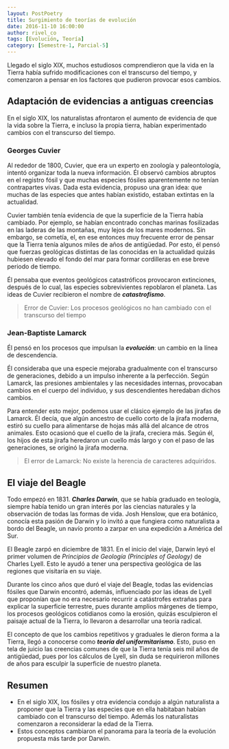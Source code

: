 ```yaml
---
layout: PostPoetry
title: Surgimiento de teorías de evolución
date: 2016-11-10 16:00:00
author: rivel_co
tags: [Evolución, Teoría]
category: [Semestre-1, Parcial-5]
---
```


Llegado el siglo XIX, muchos estudiosos comprendieron que la vida en la Tierra había sufrido modificaciones con el transcurso del tiempo, y comenzaron a pensar en los factores que pudieron provocar esos cambios.

## Adaptación de evidencias a antiguas creencias

En el siglo XIX, los naturalistas afrontaron el aumento de evidencia de que la vida sobre la Tierra, e incluso la propia tierra, habían experimentado cambios con el transcurso del tiempo.

### Georges Cuvier

Al rededor de 1800, Cuvier, que era un experto en zoología y paleontología, intentó organizar toda la nueva información. Él observó cambios abruptos en el registro fósil y que muchas especies fósiles aparentemente no tenían contrapartes vivas. Dada esta evidencia, propuso una gran idea: que muchas de las especies que antes habían existido, estaban extintas en la actualidad.

Cuvier también tenía evidencia de que la superficie de la Tierra había cambiado. Por ejemplo, se habían encontrado conchas marinas fosilizadas en las laderas de las montañas, muy lejos de los mares modernos. Sin embargo, se cometía, el, en ese entonces muy frecuente error de pensar que la Tierra tenía algunos miles de años de antigüedad. Por esto, él pensó que fuerzas geológicas distintas de las conocidas en la actualidad quizás hubiesen elevado el fondo del mar para formar cordilleras en ese breve periodo de tiempo. 

Él pensaba que eventos geológicos catastróficos provocaron extinciones, después de lo cual, las especies sobrevivientes repoblaron el planeta. Las ideas de Cuvier recibieron el nombre de ***catastrofismo***.

> Error de Cuvier: Los procesos geológicos no han cambiado con el transcurso del tiempo

### Jean-Baptiste Lamarck

Él pensó en los procesos que impulsan la ***evolución***: un cambio en la línea de descendencia.

Él consideraba que una especie mejoraba gradualmente con el transcurso de generaciones, debido a un impulso inherente a la perfección. Según Lamarck, las presiones ambientales y las necesidades internas, provocaban cambios en el cuerpo del individuo, y sus descendientes heredaban dichos cambios.

Para entender esto mejor, podemos usar el clásico ejemplo de las jirafas de Lamarck. Él decía, que algún ancestro de cuello corto de la jirafa moderna, estiró su cuello para alimentarse de hojas más allá del alcance de otros animales. Esto ocasionó que el cuello de la jirafa, creciera más. Según él, los hijos de esta jirafa heredaron un cuello más largo y con el paso de las generaciones, se originó la jirafa moderna.

> El error de Lamarck: No existe la herencia de caracteres adquiridos.

## El viaje del Beagle

Todo empezó en 1831. ***Charles Darwin***, que se había graduado en teología, siempre había tenido un gran interés por las ciencias naturales y la observación de todas las formas de vida. Josh Henslow, que era botánico, conocía esta pasión de Darwin y lo invitó a que fungiera como naturalista a bordo del Beagle, un navío pronto a zarpar en una expedición a América del Sur.

El Beagle zarpó en diciembre de 1831. En el inicio del viaje, Darwin leyó el primer volumen de *Principios de Geología (Principles of Geology)* de Charles Lyell. Esto le ayudó a tener una perspectiva geológica de las regiones que visitaría en su viaje.

Durante los cinco años que duró el viaje del Beagle, todas las evidencias fósiles que Darwin encontró, además, influenciado por las ideas de Lyell que proponían que no era necesario recurrir a catástrofes extrañas para explicar la superficie terrestre, pues durante amplios márgenes de tiempo, los procesos geológicos cotidianos como la erosión, quizás esculpieron el paisaje actual de la Tierra, lo llevaron a desarrollar una teoría radical.

El concepto de que los cambios repetitivos y graduales le dieron forma a la Tierra, llegó a conocerse como ***teoría del uniformitarismo***. Esto, puso en tela de juicio las creencias comunes de que la Tierra tenía seis mil años de antigüedad, pues por los cálculos de Lyell, sin duda se requirieron millones de años para esculpir la superficie de nuestro planeta.

## Resumen

- En el siglo XIX, los fósiles y otra evidencia condujo a algún naturalista a proponer que la Tierra y las especies que en ella habitaban habían cambiado con el transcurso del tiempo. Además los naturalistas comenzaron a reconsiderar la edad de la Tierra.
- Estos conceptos cambiaron el panorama para la teoría de la evolución propuesta más tarde por Darwin.
